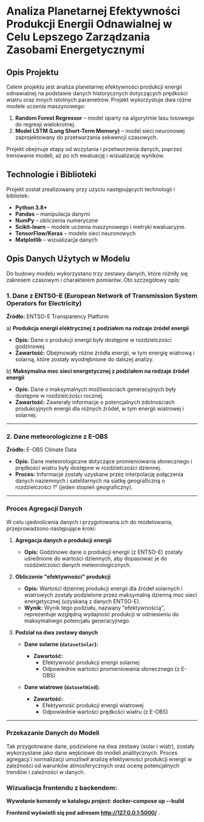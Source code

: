 
# Analiza Planetarnej Efektywności Produkcji Energii Odnawialnej w Celu Lepszego Zarządzania Zasobami Energetycznymi


## Opis Projektu

Celem projektu jest analiza planetarnej efektywności produkcji energii odnawialnej na podstawie danych historycznych dotyczących prędkości wiatru oraz innych istotnych parametrów. Projekt wykorzystuje dwa różne modele uczenia maszynowego:

1. **Random Forest Regressor** – model oparty na algorytmie lasu losowego do regresji wielokrotnej.
2. **Model LSTM (Long Short-Term Memory)** – model sieci neuronowej zaprojektowany do przetwarzania sekwencji czasowych.

Projekt obejmuje etapy od wczytania i przetworzenia danych, poprzez trenowanie modeli, aż po ich ewaluację i wizualizację wyników.

## Technologie i Biblioteki

Projekt został zrealizowany przy użyciu następujących technologii i bibliotek:

- **Python 3.8+**
- **Pandas** – manipulacja danymi
- **NumPy** – obliczenia numeryczne
- **Scikit-learn** – modele uczenia maszynowego i metryki ewaluacyjne.
- **TensorFlow/Keras** – modele sieci neuronowych
- **Matplotlib** – wizualizacja danych

## Opis Danych Użytych w Modelu

Do budowy modelu wykorzystano trzy zestawy danych, które różniły się zakresem czasowym i charakterem pomiarów. Oto szczegółowy opis:

### 1. Dane z ENTSO-E (European Network of Transmission System Operators for Electricity)

**Źródło:** ENTSO-E Transparency Platform

a) **Produkcja energii elektrycznej z podziałem na rodzaje źródeł energii**

- **Opis:** Dane o produkcji energii były dostępne w rozdzielczości godzinowej.
- **Zawartość:** Obejmowały różne źródła energii, w tym energię wiatrową i solarną, które zostały wyodrębnione do dalszej analizy.

b) **Maksymalna moc sieci energetycznej z podziałem na rodzaje źródeł energii**

- **Opis:** Dane o maksymalnych możliwościach generacyjnych były dostępne w rozdzielczości rocznej.
- **Zawartość:** Zawierały informacje o potencjalnych zdolnościach produkcyjnych energii dla różnych źródeł, w tym energii wiatrowej i solarnej.

---

### 2. Dane meteorologiczne z E-OBS

**Źródło:** E-OBS Climate Data

- **Opis:** Dane meteorologiczne dotyczące promieniowania słonecznego i prędkości wiatru były dostępne w rozdzielczości dziennej.
- **Proces:** Informacje zostały uzyskane przez interpolację połączenia danych naziemnych i satelitarnych na siatkę geograficzną o rozdzielczości 1° (jeden stopień geograficzny).

---
### Proces Agregacji Danych

W celu ujednolicenia danych i przygotowania ich do modelowania, przeprowadzono następujące kroki:

1. **Agregacja danych o produkcji energii**

   - **Opis:** Godzinowe dane o produkcji energii (z ENTSO-E) zostały uśrednione do wartości dziennych, aby dopasować je do rozdzielczości danych meteorologicznych.

2. **Obliczenie "efektywności" produkcji**

   - **Opis:** Wartości dziennej produkcji energii dla źródeł solarnych i wiatrowych zostały podzielone przez maksymalną dzienną moc sieci energetycznej (uzyskaną z danych ENTSO-E).
   - **Wynik:** Wynik tego podziału, nazwany "efektywnością", reprezentuje względną wydajność produkcji w odniesieniu do maksymalnego potencjału generacyjnego.

3. **Podział na dwa zestawy danych**

   - **Dane solarne (`datasetSolar`):**
     - **Zawartość:**
       - Efektywność produkcji energii solarnej
       - Odpowiednie wartości promieniowania słonecznego (z E-OBS)
   
   - **Dane wiatrowe (`datasetWind`):**
     - **Zawartość:**
       - Efektywność produkcji energii wiatrowej
       - Odpowiednie wartości prędkości wiatru (z E-OBS)

---

### Przekazanie Danych do Modeli

Tak przygotowane dane, podzielone na dwa zestawy (solar i wiatr), zostały wykorzystane jako dane wejściowe do modeli analitycznych. Proces agregacji i normalizacji umożliwił analizę efektywności produkcji energii w zależności od warunków atmosferycznych oraz ocenę potencjalnych trendów i zależności w danych.


### Wizualiacja frontendu z backendem:
**Wywołanie komendy w katalogu project:  docker-compose up --build**

**Frontend wyświetli się pod adresem http://127.0.0.1:5000/** .